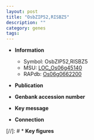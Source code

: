 ```yaml
---
layout: post
title: "OsbZIP52,RISBZ5"
description: ""
category: genes
tags: 
---
```


* **Information**  
    + Symbol: OsbZIP52,RISBZ5  
    + MSU: [LOC_Os06g45140](http://rice.uga.edu/cgi-bin/ORF_infopage.cgi?orf=LOC_Os06g45140)  
    + RAPdb: [Os06g0662200](http://rapdb.dna.affrc.go.jp/viewer/gbrowse_details/irgsp1?name=Os06g0662200)  

* **Publication**  

* **Genbank accession number**  

* **Key message**  

* **Connection**  

[//]: # * **Key figures**  


